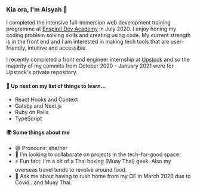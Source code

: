 ### Kia ora, I'm Aisyah 👋

I completed the intensive full-immersion web development training programme at [Enspiral Dev Academy](https://devacademy.co.nz/) in July 2020. I enjoy honing my coding problem solving skills and creating using code. My current strength is in the front end and I am interested in making tech tools that are user-friendly, intuitive and accessible.

I recently completed a front end engineer internship at [Upstock](https://upstock.app) and so the majority of my commits from October 2020 - January 2021 were for Upstock's private repository.

#### 🌱 Up next on my list of things to learn...
- React Hooks and Context
- Gatsby and Next.js
- Ruby on Rails
- TypeScript

#### 🌍 Some things about me

- 😄 Pronouns: she/her
- 👯 I’m looking to collaborate on projects in the tech-for-good space.
- ⚡ Fun fact: I'm a bit of a Thai boxing (Muay Thai) geek. Also my overseas travel tends to revolve around food.
- 💬 Ask me about having to rush home from my OE in March 2020 due to Covid...and Muay Thai.

<!--
**aisyah-t/aisyah-t** is a ✨ _special_ ✨ repository because its `README.md` (this file) appears on your GitHub profile.

Here are some ideas to get you started:

- 🔭 I’m currently working on strengthening my JavaScript fundamentals.
- 🌱 I’m currently learning ...
- 👯 I’m looking to collaborate on projects in the tech-for-good space.
- 🤔 I’m looking for help with ...
- 💬 Ask me about having to rush home from my OE in March 2020 due to Covid.
- 📫 How to reach me: ...
- 😄 Pronouns: she/her
- ⚡ Fun fact: I'm a bit of a Thai boxing (Muay Thai) geek
-->
